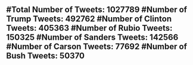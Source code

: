 #Total Number of Tweets: 1027789 
#Number of Trump Tweets: 492762
#Number of Clinton Tweets: 405363
#Number of Rubio Tweets: 150325
#Number of Sanders Tweets: 142566
#Number of Carson Tweets: 77692
#Number of Bush Tweets: 50370
---
